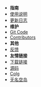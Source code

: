 - **指南**
- [使用说明](USERMANUAL.md)
- [更新日志](CHANGELOG.md)
- **维护**
- [Git Code](README.md)
- [Contributors](CONTRIBUTERS.md)
- **其他**
- [反馈](COMMENT.md)
- **友情链接**
- [下载链接](https://wwx.lanzoui.com/b01bfj76f)
- [源码](https://gitee.com/i_melon/DNFCalculating)
- [Colg](https://bbs.colg.cn/)
- [无名空岛](https://www.skycity.top/)
